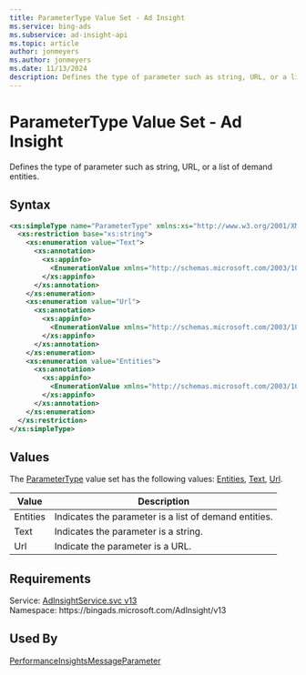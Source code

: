 ```yaml
---
title: ParameterType Value Set - Ad Insight
ms.service: bing-ads
ms.subservice: ad-insight-api
ms.topic: article
author: jonmeyers
ms.author: jonmeyers
ms.date: 11/13/2024
description: Defines the type of parameter such as string, URL, or a list of demand entities.
---
```

# ParameterType Value Set - Ad Insight
Defines the type of parameter such as string, URL, or a list of demand entities.

## Syntax
```xml
<xs:simpleType name="ParameterType" xmlns:xs="http://www.w3.org/2001/XMLSchema">
  <xs:restriction base="xs:string">
    <xs:enumeration value="Text">
      <xs:annotation>
        <xs:appinfo>
          <EnumerationValue xmlns="http://schemas.microsoft.com/2003/10/Serialization/">1</EnumerationValue>
        </xs:appinfo>
      </xs:annotation>
    </xs:enumeration>
    <xs:enumeration value="Url">
      <xs:annotation>
        <xs:appinfo>
          <EnumerationValue xmlns="http://schemas.microsoft.com/2003/10/Serialization/">2</EnumerationValue>
        </xs:appinfo>
      </xs:annotation>
    </xs:enumeration>
    <xs:enumeration value="Entities">
      <xs:annotation>
        <xs:appinfo>
          <EnumerationValue xmlns="http://schemas.microsoft.com/2003/10/Serialization/">3</EnumerationValue>
        </xs:appinfo>
      </xs:annotation>
    </xs:enumeration>
  </xs:restriction>
</xs:simpleType>
```

## <a name="values"></a>Values

The [ParameterType](parametertype.md) value set has the following values: [Entities](#entities), [Text](#text), [Url](#url).

|Value|Description|
|-----------|---------------|
|<a name="entities"></a>Entities|Indicates the parameter is a list of demand entities.|
|<a name="text"></a>Text|Indicates the parameter is a string.|
|<a name="url"></a>Url|Indicate the parameter is a URL.|

## Requirements
Service: [AdInsightService.svc v13](https://adinsight.api.bingads.microsoft.com/Api/Advertiser/AdInsight/v13/AdInsightService.svc)  
Namespace: https\://bingads.microsoft.com/AdInsight/v13  

## Used By
[PerformanceInsightsMessageParameter](performanceinsightsmessageparameter.md)  
